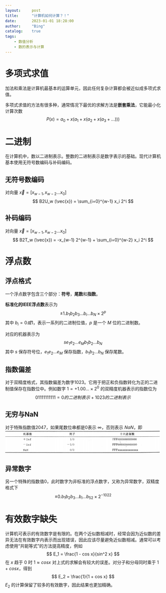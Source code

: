 ```yaml
---
layout:     post
title:      "计算机如何计算？！"
date:       2023-01-01 18:28:00
author:     "Bing"
catalog:    true
tags:
    - 数值分析
    - 数的表示与计算
---
```


# 多项式求值
加法和乘法是计算机最基本的运算单元，因此任何复杂计算都会被近似成多项式求值。

多项式求值的方法有很多种，通常情况下最优的求解方法是**嵌套乘法**，它能最小化计算次数
$$
    P(x) = a_0 + x(a_1 + x(a_2 + x(a_3 + ...)))
$$

# 二进制
在计算机中，数以二进制表示。整数的二进制表示是数字表示的基础。现代计算机基本使用无符号数编码与补码编码。

## 无符号数编码
对向量 $\vec{x} = [x_{w-1}, x_{w-2}...x_0]$
$$
    B2U_w (\vec{x}) = \sum_{i=0}^{w-1} x_i 2^i
$$

## 补码编码
对向量 $\vec{x} = [x_{w-1}, x_{w-2}...x_0]$
$$
    B2T_w (\vec{x}) = -x_{w-1} 2^{w-1} + \sum_{i=0}^{w-2} x_i 2^i
$$

# 浮点数
## 浮点格式
一个浮点数字包含三个部分：**符号**，**尾数**和**指数**。

**标准化的IEEE浮点数**表示为
$$
    \pm{1.b_1b_2b_3...b_i...b_N \times 2^{p}}
$$
其中 $b_i = 0 或 1$，表示一系列的二进制位值，$p$ 是一个 $M$ 位的二进制数。

对应的机器表示为
$$
    s e_1e_2...e_M b_1b_2...b_N
$$
其中 $s$ 保存符号位，$e_1e_2...e_M$ 保存指数，$b_1b_2...b_N$ 保存尾数。

## 指数偏差
对于双精度格式，其指数偏差为数字1023。它用于把正和负指数转化为正的二进制值保存在指数位中。例如数字 $1 = +1.00... \times 2^0$ 的双精度机器表示的指数位为
$$
    01111111111 = 0的二进制表示 + 1023的二进制表示
$$

## 无穷与NaN
对于特殊指数值2047，如果尾数位串都是0表示 $\infty$，否则表示 $NaN$，即
![](/img/post/How%20computer%20computes-inf-and-nan.PNG)

## 异常数字
另一个特殊的指数值0，此时数字为非标准的浮点数字，又称为异常数字，双精度格式下
$$
    \pm{0.b_1b_2b_3...b_i...b_{52} \times 2^{-1022}}
$$

# 有效数字缺失
计算机可表示的有效数字是有限的。在两个近似数相减时，经常会因为近似数的差异无法在有效数字内表示而出现错误，因此应该尽量避免近似数相减。通常可以考虑使用“共轭等式”的方法提高精度，例如
$$
    E_1 = \frac{1 - cos x}{sin^2 x}
$$
在 $x$ 趋于 $0$ 时 $1 \approx cos x$ 对上式的求解会有较大的误差。对分子和分母同时乘于 $1 + cos x$，得到
$$
    E_2 = \frac{1}{1 + cos x}
$$
$E_2$ 的计算保留了较多的有效数字，因此结果也更加精确。